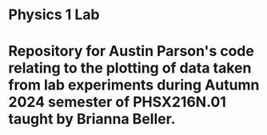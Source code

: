 # Physics 1 Lab
# Repository for Austin Parson's code relating to the plotting of data taken from lab experiments during Autumn 2024 semester of PHSX216N.01 taught by Brianna Beller.
